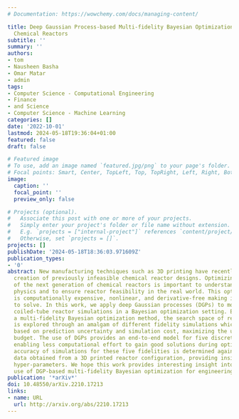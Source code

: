 ```yaml
---
# Documentation: https://wowchemy.com/docs/managing-content/

title: Deep Gaussian Process-based Multi-fidelity Bayesian Optimization for Simulated
  Chemical Reactors
subtitle: ''
summary: ''
authors:
- tom
- Nausheen Basha
- Omar Matar
- admin
tags:
- Computer Science - Computational Engineering
- Finance
- and Science
- Computer Science - Machine Learning
categories: []
date: '2022-10-01'
lastmod: 2024-05-18T19:36:04+01:00
featured: false
draft: false

# Featured image
# To use, add an image named `featured.jpg/png` to your page's folder.
# Focal points: Smart, Center, TopLeft, Top, TopRight, Left, Right, BottomLeft, Bottom, BottomRight.
image:
  caption: ''
  focal_point: ''
  preview_only: false

# Projects (optional).
#   Associate this post with one or more of your projects.
#   Simply enter your project's folder or file name without extension.
#   E.g. `projects = ["internal-project"]` references `content/project/deep-learning/index.md`.
#   Otherwise, set `projects = []`.
projects: []
publishDate: '2024-05-18T18:36:03.971609Z'
publication_types:
- '0'
abstract: New manufacturing techniques such as 3D printing have recently enabled the
  creation of previously infeasible chemical reactor designs. Optimizing the geometry
  of the next generation of chemical reactors is important to understand the underlying
  physics and to ensure reactor feasibility in the real world. This optimization problem
  is computationally expensive, nonlinear, and derivative-free making it challenging
  to solve. In this work, we apply deep Gaussian processes (DGPs) to model multi-fidelity
  coiled-tube reactor simulations in a Bayesian optimization setting. By applying
  a multi-fidelity Bayesian optimization method, the search space of reactor geometries
  is explored through an amalgam of different fidelity simulations which are chosen
  based on prediction uncertainty and simulation cost, maximizing the use of computational
  budget. The use of DGPs provides an end-to-end model for five discrete mesh fidelities,
  enabling less computational effort to gain good solutions during optimization. The
  accuracy of simulations for these five fidelities is determined against experimental
  data obtained from a 3D printed reactor configuration, providing insights into appropriate
  hyper-parameters. We hope this work provides interesting insight into the practical
  use of DGP-based multi-fidelity Bayesian optimization for engineering discovery.
publication: '*arXiv*'
doi: 10.48550/arXiv.2210.17213
links:
- name: URL
  url: http://arxiv.org/abs/2210.17213
---
```

